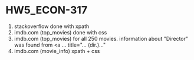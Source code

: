 # HW5_ECON-317
1) stackoverflow
    done with xpath
2) imdb.com (top_movies)
    done with css
3) imdb.com (top_movies)
    for all 250 movies. information about "Director" was found from <a ... title="... (dir.)..."
3) imdb.com (movie_info) xpath + css
